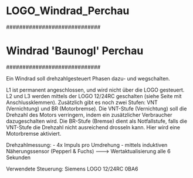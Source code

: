 ﻿LOGO_Windrad_Perchau
====================

#############################
# Windrad 'Baunogl' Perchau #
#############################

Ein Windrad soll drehzahlgesteuert Phasen dazu- und wegschalten.

L1 ist permanent angeschlossen, und wird nicht über die LOGO gesteuert.
L2 und L3 werden mittels der LOGO 12/24RC geschalten (siehe Seite mit Anschlussklemmen).
Zusätzlich gibt es noch zwei Stufen: VNT (Vernichtung) und BR (Motorbremse).
Die VNT-Stufe (Vernichtung) soll die Drehzahl des Motors verringern, indem ein zusätzlicher Verbraucher dazugeschalten wird.
Die BR-Stufe (Bremse) dient als Notfallstufe, falls die VNT-Stufe die Drehzahl nicht ausreichend drosseln kann. Hier wird eine Motorbremse aktiviert.

Drehzahlmessung:
    - 4x Impuls pro Umdrehung
    - mittels induktiven Näherungssensor (Pepperl & Fuchs)
    ---> Wertaktualisierung alle 6 Sekunden

Verwendete Steuerung:
    Siemens LOGO 12/24RC 0BA6



